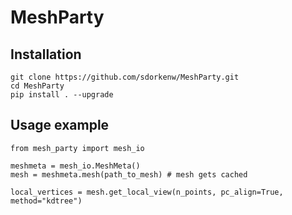 # MeshParty

## Installation
```
git clone https://github.com/sdorkenw/MeshParty.git
cd MeshParty
pip install . --upgrade
```

## Usage example

```
from mesh_party import mesh_io

meshmeta = mesh_io.MeshMeta()
mesh = meshmeta.mesh(path_to_mesh) # mesh gets cached

local_vertices = mesh.get_local_view(n_points, pc_align=True, method="kdtree")
```
